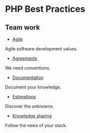 # PHP Best Practices

## Team work

* [Agile](agile.md)

Agile software development values.

* [Agreements](agreements.md)

We need conventions.

* [Documentation](/team-work/documentation.md)

Document your knowledge.

* [Estimations](estimations.md)

Discover the unknowns.

* [Knowledge sharing](knowledge-sharing.md)

Follow the news of your stack.
